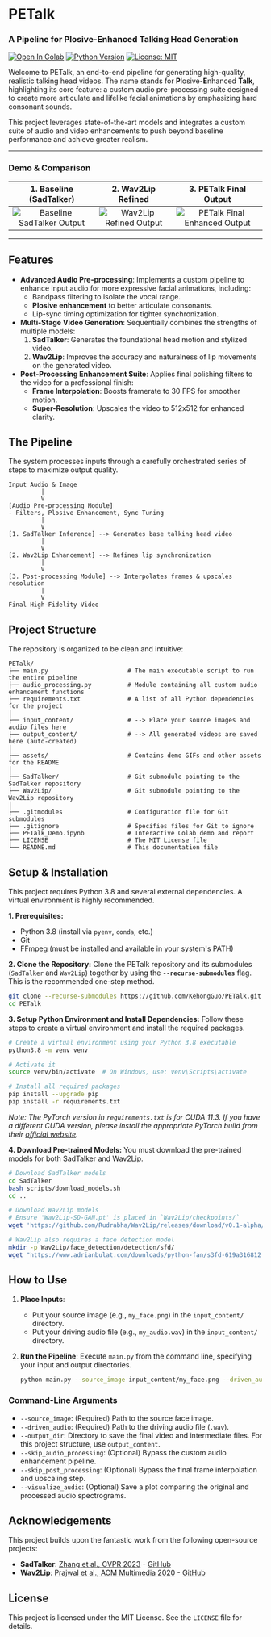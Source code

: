 # PETalk
### A Pipeline for Plosive-Enhanced Talking Head Generation

[![Open In Colab](https://colab.research.google.com/assets/colab-badge.svg)](https://colab.research.google.com/drive/1c6eDLz7lzaEfd4jRNdKOwggxWLWQGslC)
[![Python Version](https://img.shields.io/badge/Python-3.8-blue.svg)](https://www.python.org/downloads/release/python-380/)
[![License: MIT](https://img.shields.io/badge/License-MIT-yellow.svg)](https://github.com/KehongGuo/PETalk/blob/main/LICENSE)

Welcome to PETalk, an end-to-end pipeline for generating high-quality, realistic talking head videos. The name stands for **P**losive-**E**nhanced **Talk**, highlighting its core feature: a custom audio pre-processing suite designed to create more articulate and lifelike facial animations by emphasizing hard consonant sounds.

This project leverages state-of-the-art models and integrates a custom suite of audio and video enhancements to push beyond baseline performance and achieve greater realism.

---

### Demo & Comparison

| 1. Baseline (SadTalker) | 2. Wav2Lip Refined | 3. PETalk Final Output |
| :---: | :---: | :---: |
| ![Baseline SadTalker Output](https://raw.githubusercontent.com/KehongGuo/PETalk/main/assets/baseline.gif) | ![Wav2Lip Refined Output](https://raw.githubusercontent.com/KehongGuo/PETalk/main/assets/wav2lip.gif) | ![PETalk Final Enhanced Output](https://raw.githubusercontent.com/KehongGuo/PETalk/main/assets/petalk_final.gif) |

---

## Features

-   **Advanced Audio Pre-processing**: Implements a custom pipeline to enhance input audio for more expressive facial animations, including:
    -   Bandpass filtering to isolate the vocal range.
    -   **Plosive enhancement** to better articulate consonants.
    -   Lip-sync timing optimization for tighter synchronization.
-   **Multi-Stage Video Generation**: Sequentially combines the strengths of multiple models:
    1.  **SadTalker**: Generates the foundational head motion and stylized video.
    2.  **Wav2Lip**: Improves the accuracy and naturalness of lip movements on the generated video.
-   **Post-Processing Enhancement Suite**: Applies final polishing filters to the video for a professional finish:
    -   **Frame Interpolation**: Boosts framerate to 30 FPS for smoother motion.
    -   **Super-Resolution**: Upscales the video to 512x512 for enhanced clarity.

## The Pipeline

The system processes inputs through a carefully orchestrated series of steps to maximize output quality.

```
Input Audio & Image
         |
         V
[Audio Pre-processing Module]
- Filters, Plosive Enhancement, Sync Tuning
         |
         V
[1. SadTalker Inference] --> Generates base talking head video
         |
         V
[2. Wav2Lip Enhancement] --> Refines lip synchronization
         |
         V
[3. Post-processing Module] --> Interpolates frames & upscales resolution
         |
         V
Final High-Fidelity Video
```

## Project Structure

The repository is organized to be clean and intuitive:

```
PETalk/
├── main.py                      # The main executable script to run the entire pipeline
├── audio_processing.py          # Module containing all custom audio enhancement functions
├── requirements.txt             # A list of all Python dependencies for the project
│
├── input_content/               # --> Place your source images and audio files here
├── output_content/              # --> All generated videos are saved here (auto-created)
│
├── assets/                      # Contains demo GIFs and other assets for the README
│
├── SadTalker/                   # Git submodule pointing to the SadTalker repository
├── Wav2Lip/                     # Git submodule pointing to the Wav2Lip repository
│
├── .gitmodules                  # Configuration file for Git submodules
├── .gitignore                   # Specifies files for Git to ignore
├── PETalk_Demo.ipynb            # Interactive Colab demo and report
├── LICENSE                      # The MIT License file
└── README.md                    # This documentation file
```

## Setup & Installation

This project requires Python 3.8 and several external dependencies. A virtual environment is highly recommended.

**1. Prerequisites:**
-   Python 3.8 (install via `pyenv`, `conda`, etc.)
-   Git
-   FFmpeg (must be installed and available in your system's PATH)

**2. Clone the Repository:**
Clone the PETalk repository and its submodules (`SadTalker` and `Wav2Lip`) together by using the **`--recurse-submodules`** flag. This is the recommended one-step method.

```bash
git clone --recurse-submodules https://github.com/KehongGuo/PETalk.git
cd PETalk
```

**3. Setup Python Environment and Install Dependencies:**
Follow these steps to create a virtual environment and install the required packages.

```bash
# Create a virtual environment using your Python 3.8 executable
python3.8 -m venv venv

# Activate it
source venv/bin/activate  # On Windows, use: venv\Scripts\activate

# Install all required packages
pip install --upgrade pip
pip install -r requirements.txt
```
*Note: The PyTorch version in `requirements.txt` is for CUDA 11.3. If you have a different CUDA version, please install the appropriate PyTorch build from their [official website](https://pytorch.org/get-started/locally/).*

**4. Download Pre-trained Models:**
You must download the pre-trained models for both SadTalker and Wav2Lip.

```bash
# Download SadTalker models
cd SadTalker
bash scripts/download_models.sh
cd ..

# Download Wav2Lip models
# Ensure 'Wav2Lip-SD-GAN.pt' is placed in `Wav2Lip/checkpoints/`
wget 'https://github.com/Rudrabha/Wav2Lip/releases/download/v0.1-alpha/Wav2Lip_GAN.pth' -O 'Wav2Lip/checkpoints/Wav2Lip-SD-GAN.pt'

# Wav2Lip also requires a face detection model
mkdir -p Wav2Lip/face_detection/detection/sfd/
wget "https://www.adrianbulat.com/downloads/python-fan/s3fd-619a316812.pth" -O "Wav2Lip/face_detection/detection/sfd/s3fd.pth"
```

## How to Use

1.  **Place Inputs**:
    -   Put your source image (e.g., `my_face.png`) in the `input_content/` directory.
    -   Put your driving audio file (e.g., `my_audio.wav`) in the `input_content/` directory.

2.  **Run the Pipeline**:
    Execute `main.py` from the command line, specifying your input and output directories.

    ```bash
    python main.py --source_image input_content/my_face.png --driven_audio input_content/my_audio.wav --output_dir output_content
    ```

### Command-Line Arguments

-   `--source_image`: (Required) Path to the source face image.
-   `--driven_audio`: (Required) Path to the driving audio file (`.wav`).
-   `--output_dir`: Directory to save the final video and intermediate files. For this project structure, use `output_content`.
-   `--skip_audio_processing`: (Optional) Bypass the custom audio enhancement pipeline.
-   `--skip_post_processing`: (Optional) Bypass the final frame interpolation and upscaling step.
-   `--visualize_audio`: (Optional) Save a plot comparing the original and processed audio spectrograms.

## Acknowledgements

This project builds upon the fantastic work from the following open-source projects:
-   **SadTalker**: [Zhang et al., CVPR 2023](https://arxiv.org/abs/2211.12194) - [GitHub](https://github.com/OpenTalker/SadTalker)
-   **Wav2Lip**: [Prajwal et al., ACM Multimedia 2020](https://arxiv.org/abs/2008.10010) - [GitHub](https://github.com/Rudrabha/Wav2Lip)

## License
This project is licensed under the MIT License. See the `LICENSE` file for details.
